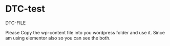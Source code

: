 # DTC-test
DTC-FILE


Please Copy the wp-content file into you wordpress folder and use it. 
Since am using elementor also so you can see the both.
